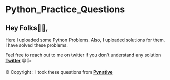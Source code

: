 # Python_Practice_Questions
<h2>Hey Folks👨‍💻,</h2>
<p>Here I uploaded some Python Problems. Also, I uploaded solutions for them. I have solved these problems.</p>

Feel free to reach out to me on twitter if you don't understand any solution **[Twitter]** 😁👍

© Copyright : I took these questions from **[Pynative]**

[Pynative]: https://pynative.com/python-exercises-with-solutions/
[Twitter]: https://twitter.com/itsdevilshot
